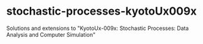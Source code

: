 # stochastic-processes-kyotoUx009x
Solutions and extensions to "KyotoUx-009x: Stochastic Processes: Data Analysis and Computer Simulation"
